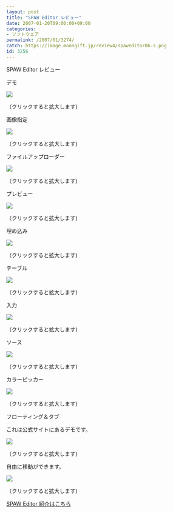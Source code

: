 ```yaml
---
layout: post
title: "SPAW Editor レビュー"
date: 2007-01-20T09:00:00+09:00
categories:
- ソフトウェア
permalink: /2007/01/3274/
catch: https://image.moongift.jp/review4/spaweditor06.s.png
id: 3256
---
```

SPAW Editor レビュー  
<!--more-->

デモ

  

[![](https://image.moongift.jp/review4/spaweditor01.s.png)](https://image.moongift.jp/review4/spaweditor01.png)  
  
（クリックすると拡大します)

  

画像指定

  

[![](https://image.moongift.jp/review4/spaweditor02.s.png)](https://image.moongift.jp/review4/spaweditor02.png)  
  
（クリックすると拡大します)

  

ファイルアップローダー

  

[![](https://image.moongift.jp/review4/spaweditor03.s.png)](https://image.moongift.jp/review4/spaweditor03.png)  
  
（クリックすると拡大します)

  

プレビュー

  

[![](https://image.moongift.jp/review4/spaweditor04.s.png)](https://image.moongift.jp/review4/spaweditor04.png)  
  
（クリックすると拡大します)

  

埋め込み

  

[![](https://image.moongift.jp/review4/spaweditor05.s.png)](https://image.moongift.jp/review4/spaweditor05.png)  
  
（クリックすると拡大します)

  

テーブル

  

[![](https://image.moongift.jp/review4/spaweditor06.s.png)](https://image.moongift.jp/review4/spaweditor06.png)  
  
（クリックすると拡大します)

  

入力

  

[![](https://image.moongift.jp/review4/spaweditor09.s.png)](https://image.moongift.jp/review4/spaweditor09.png)  
  
（クリックすると拡大します)

  

ソース

  

[![](https://image.moongift.jp/review4/spaweditor07.s.png)](https://image.moongift.jp/review4/spaweditor07.png)  
  
（クリックすると拡大します)

  

カラーピッカー

  

[![](https://image.moongift.jp/review4/spaweditor08.s.png)](https://image.moongift.jp/review4/spaweditor08.png)  
  
（クリックすると拡大します)

  

フローティング＆タブ

  

これは公式サイトにあるデモです。

  

[![](https://image.moongift.jp/review4/spaweditor10.s.png)](https://image.moongift.jp/review4/spaweditor10.png)  
  
（クリックすると拡大します)

  

自由に移動ができます。

  

[![](https://image.moongift.jp/review4/spaweditor11.s.png)](https://image.moongift.jp/review4/spaweditor11.png)  
  
（クリックすると拡大します)

  

[SPAW Editor 紹介はこちら](http://oss.moongift.jp/intro/i-3267.html)

